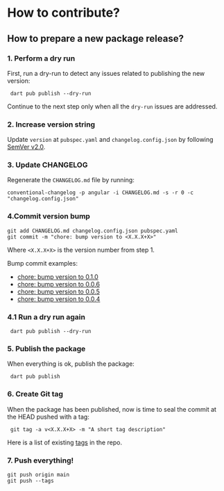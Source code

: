# How to contribute?


## How to prepare a new package release?

### 1. Perform a dry run

First, run a dry-run to detect any issues related to publishing the new version:

```shell
 dart pub publish --dry-run
```

Continue to the next step only when all the `dry-run` issues are addressed.

### 2. Increase version string

Update `version` at `pubspec.yaml` and `changelog.config.json` by following [SemVer v2.0](https://semver.org/lang/es/).

### 3. Update CHANGELOG

Regenerate the `CHANGELOG.md` file by running: 

```shell
conventional-changelog -p angular -i CHANGELOG.md -s -r 0 -c "changelog.config.json"
```

### 4.Commit version bump

```shell
git add CHANGELOG.md changelog.config.json pubspec.yaml
git commit -m "chore: bump version to <X.X.X+X>"
```

Where `<X.X.X+X>` is the version number from step 1.

Bump commit examples:
- [chore: bump version to 0.1.0](https://github.com/luisburgos/buzz/commit/18fc6263cede0ce23f2bb994d2e7880dc6aa7288)
- [chore: bump version to 0.0.6](https://github.com/luisburgos/buzz/commit/ee8214f41da8fd35a6a008803b9105499e6a4c20)
- [chore: bump version to 0.0.5](https://github.com/luisburgos/buzz/commit/2cb8756188c50d374d17e6d2fafe055ff1fa3795)
- [chore: bump version to 0.0.4](https://github.com/luisburgos/buzz/commit/44842aeb6cc197101ff07c0e44a7d1976b783b50)

### 4.1 Run a dry run again

```shell
 dart pub publish --dry-run
```

### 5. Publish the package

When everything is ok, publish the package:

```shell
 dart pub publish
```

### 6. Create Git tag

When the package has been published, now is time to seal the commit at the HEAD pushed with a tag: 

```shell
 git tag -a v<X.X.X+X> -m "A short tag description"
```

Here is a list of existing [tags](https://github.com/luisburgos/buzz/tags) in the repo.

### 7. Push everything!

```shell
git push origin main
git push --tags
```
